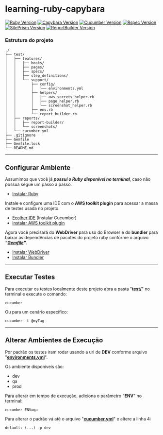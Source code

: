 [ruby-image]: https://img.shields.io/badge/ruby-2.7.2-red
[ruby-url]: https://www.ruby-lang.org/pt/
[cucumber-image]: https://img.shields.io/badge/cucumber-5.3.0-brightgreen
[cucumber-url]: https://cucumber.io/docs/installation/ruby/
[capybara-image]: https://img.shields.io/badge/capybara-3.35.3-purple
[capybara-url]: https://teamcapybara.github.io/capybara/
[rspec-image]: https://img.shields.io/badge/rspec-3.10.0-red
[rspec-url]: https://rspec.info/documentation/
[site_prism-image]: https://img.shields.io/badge/site_prism-3.7.1-black
[site_prism-url]: https://rdoc.info/gems/site_prism/frames
[report_builder-image]: https://img.shields.io/badge/report_builder-1.9-blue
[report_builder-url]: https://reportbuilder.rajatthareja.com/

# learning-ruby-capybara
[![Ruby Version][ruby-image]][ruby-url]
[![Capybara Version][capybara-image]][capybara-url]
[![Cucumber Version][cucumber-image]][cucumber-url]
[![Rspec Version][rspec-image]][rspec-url]
[![SitePrism Version][site_prism-image]][site_prism-url]
[![ReportBuilder Version][report_builder-image]][report_builder-url]

### Estrutura do projeto
```
./
├── test/
│   ├── features/
│   │   ├── hooks/
│   │   ├── pages/
│   │   ├── specs/
│   │   ├── step_definitions/
│   │   └── support/
│   │       ├── config/
│   │       │   └── environments.yml
│   │       ├── helpers/
│   │       │   ├── aws_secrets_helper.rb
│   │       │   ├── page_helper.rb
│   │       │   └── screenshot_helper.rb
│   │       ├── env.rb
│   │       └── report_builder.rb
│   ├── reports/
│   │   ├── report-builder/
│   │   └── screenshots/
│   └── cucumber.yml
├── .gitignore
├── Gemfile
├── Gemfile.lock
└── README.md
```


---
Configurar Ambiente
-------------
Assumimos que você já ***possui o Ruby disponível no terminal***, caso não possua segue um passo a passo.
* [Instalar Ruby](docs/config-env/)

Instale e configure uma IDE com o **AWS toolkit plugin** para acessar a massa de testes usada no projeto.
* [Ecolher IDE](docs/config-env/) (Instalar Cucumber)
* [Instalar AWS toolkit plugin](docs/config-env/install-aws-toolkit-plugin.md)
  
Agora você precisará do **WebDriver** para uso do Browser e do **bundler** para baixar as dependências de pacotes do projeto ruby conforme o arquivo ***"[Gemfile](Gemfile)"***.
* [Instalar WebDriver](docs/config-env/install-webdriver.md)
* [Instalar Bundler](docs/config-env/install-bundler.md)


---
Executar Testes
-------------
Para executar os testes localmente deste projeto abra a pasta "**[test/](test/)**" no terminal e execute o comando:
```
cucumber
```
Ou para um cenário específico:
```
cucumber -t @myTag
```


---
Alterar Ambientes de Execução
-------------
Por padrão os testes iram rodar usando a url de **DEV** conforme arquivo "**[environments.yml](test/features/support/config/environments.yml)**".

Os ambiente disponíveis são:
- dev
- qa
- prod

Para alterar em tempo de execução, adiciona o parâmetro "**ENV**" no terminal:
```
cucumber ENV=qa
```
Para alterar o padrão vá até o arquivo "**[cucumber.yml](test/cucumber.yml)**" e altere a linha 4:
```
default: (...) -p dev
```
